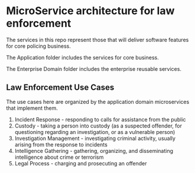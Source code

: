 # MicroService architecture for law enforcement

The services in this repo represent those that will deliver software features for core policing business.

The Application folder includes the services for core business.

The Enterprise Domain folder includes the enterprise reusable services.


## Law Enforcement Use Cases

The use cases here are organized by the application domain microservices that implement them.

1. Incident Response - responding to calls for assistance from the public
1. Custody - taking a person into custody (as a suspected offender, for questioning regarding an investigation, or as a vulnerable person)
1. Investigation Management - investigating criminal activity, usually arising from the response to incidents
1. Intelligence Gathering - gathering, organizing, and disseminating intelligence about crime or terrorism
1. Legal Process - charging and prosecuting an offender
